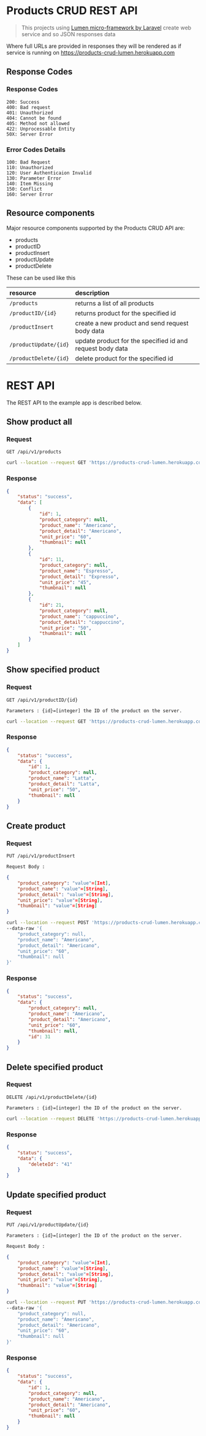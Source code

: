 # Products CRUD REST API
>This projects using [Lumen micro-framework by Laravel](https://lumen.laravel.com/) create web service and so JSON responses data

Where full URLs are provided in responses they will be rendered as if service is running on https://products-crud-lumen.herokuapp.com


## Response Codes
### Response Codes
```HTTP
200: Success
400: Bad request
401: Unauthorized
404: Cannot be found
405: Method not allowed
422: Unprocessable Entity 
50X: Server Error
```
### Error Codes Details
```HTTP
100: Bad Request
110: Unauthorized
120: User Authenticaion Invalid
130: Parameter Error
140: Item Missing
150: Conflict
160: Server Error
```

## Resource components
Major resource components supported by the Products CRUD API are:

- products
- productID
- productInsert
- productUpdate
- productDelete

These can be used like this

| resource      | description                       |
|:--------------|:----------------------------------|
| `/products` | returns a list of all products |
| `/productID/{id}` | returns product for the specified id |
| `/productInsert` | create a new product and send request body data |
| `/productUpdate/{id}` | update product for the specified id and request body data |
| `/productDelete/{id}` |  delete product for the specified id |  

# REST API
The REST API to the example app is described below.

## Show product all
### Request
`GET /api/v1/products`
```ZSH
curl --location --request GET 'https://products-crud-lumen.herokuapp.com/api/v1/products'
```
### Response
```JSON
{
    "status": "success",
    "data": [
        {
            "id": 1,
            "product_category": null,
            "product_name": "Americano",
            "product_detail": "Americano",
            "unit_price": "60",
            "thumbnail": null
        },
        {
            "id": 11,
            "product_category": null,
            "product_name": "Espresso",
            "product_detail": "Expresso",
            "unit_price": "45",
            "thumbnail": null
        },
        {
            "id": 21,
            "product_category": null,
            "product_name": "cappuccino",
            "product_detail": "cappuccino",
            "unit_price": "50",
            "thumbnail": null
        }
    ]
}
```

## Show specified product
### Request
`GET /api/v1/productID/{id}`

`Parameters : {id}=[integer] the ID of the product on the server.`
```ZSH
curl --location --request GET 'https://products-crud-lumen.herokuapp.com/api/v1/productID/1'
```
### Response
```JSON
{
    "status": "success",
    "data": {
        "id": 1,
        "product_category": null,
        "product_name": "Latta",
        "product_detail": "Latta",
        "unit_price": "50",
        "thumbnail": null
    }
}
```

## Create product
### Request
`PUT /api/v1/productInsert`

`Request Body :`

```JSON
{
    "product_category": "value"=[Int],
    "product_name": "value"=[String],
    "product_detail": "value"=[String],
    "unit_price": "value"=[String],
    "thumbnail": "value"=[String]
}
```
```ZSH
curl --location --request POST 'https://products-crud-lumen.herokuapp.com/api/v1/productInsert' \
--data-raw '{
    "product_category": null,
    "product_name": "Americano",
    "product_detail": "Americano",
    "unit_price": "60",
    "thumbnail": null
}'
```
### Response
```JSON
{
    "status": "success",
    "data": {
        "product_category": null,
        "product_name": "Americano",
        "product_detail": "Americano",
        "unit_price": "60",
        "thumbnail": null,
        "id": 31
    }
}
```

## Delete specified product
### Request
`DELETE /api/v1/productDelete/{id}`

`Parameters : {id}=[integer] the ID of the product on the server.`
```ZSH
curl --location --request DELETE 'https://products-crud-lumen.herokuapp.com/api/v1/productDelete/41'
```
### Response
```JSON
{
    "status": "success",
    "data": {
        "deleteId": "41"
    }
}
```

## Update specified product
### Request
`PUT /api/v1/productUpdate/{id}`

`Parameters : {id}=[integer] the ID of the product on the server.`

`Request Body :`

```JSON
{
    "product_category": "value"=[Int],
    "product_name": "value"=[String],
    "product_detail": "value"=[String],
    "unit_price": "value"=[String],
    "thumbnail": "value"=[String]
}
```
```ZSH
curl --location --request PUT 'https://products-crud-lumen.herokuapp.com/api/v1/productUpdate/1' \
--data-raw '{
    "product_category": null,
    "product_name": "Americano",
    "product_detail": "Americano",
    "unit_price": "60",
    "thumbnail": null
}'
```
### Response
```JSON
{
    "status": "success",
    "data": {
        "id": 1,
        "product_category": null,
        "product_name": "Americano",
        "product_detail": "Americano",
        "unit_price": "60",
        "thumbnail": null
    }
}
```